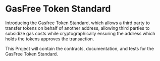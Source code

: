 # GasFree Token Standard
Introducing the Gasfree Token Standard, which allows a third party to transfer tokens on behalf of another address, allowing third parties to subsidize gas costs while cryptographically ensuring the address which holds the tokens approves the transaction.

This Project will contain the contracts, documentation, and tests for the GasFree Token Standard.